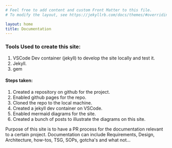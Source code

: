 ```yaml
---
# Feel free to add content and custom Front Matter to this file.
# To modify the layout, see https://jekyllrb.com/docs/themes/#overriding-theme-defaults

layout: home
title: Documentation
---
```


### Tools Used to create this site:
<ol>
  <li>VSCode Dev container (jekyll) to develop the site locally and test it.</li>
  <li>Jekyll.</li>
  <li>gem</li>
</ol>

#### Steps taken:
<ol>
  <li>Created a repository on github for the project.</li>
  <li>Enabled github pages for the repo.</li>
  <li>Cloned the repo to the local machine.</li>
  <li>Created a jekyll dev container on VSCode.</li>
  <li>Enabled mermaid diagrams for the site.</li>
  <li>Created a bunch of posts to illustrate the diagrams on this site.</li>
</ol>

Purpose of this site is to have a PR process for the documentation relevant to a certain project. Documentation can include Requirements, Design, Architecture, how-tos, TSG, SOPs, gotcha's and what not...
